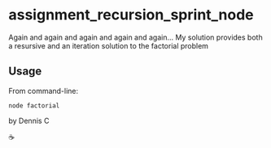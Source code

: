 # assignment_recursion_sprint_node

Again and again and again and again and again...
My solution provides both a resursive and an iteration solution to the factorial problem

## Usage

From command-line:

```
node factorial
```

by Dennis C

:coffee:
